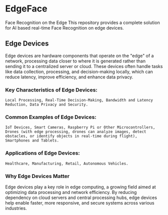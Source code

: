# EdgeFace
Face Recognition on the Edge
This repository provides a complete solution for AI based real-time Face Recognition on edge devices.

## Edge Devices
Edge devices are hardware components that operate on the "edge" of a network, processing data closer to where it is generated rather than sending it to a centralized server or cloud. These devices often handle tasks like data collection, processing, and decision-making locally, which can reduce latency, improve efficiency, and enhance data privacy.
### Key Characteristics of Edge Devices:
    Local Processing, Real-Time Decision-Making, Bandwidth and Latency Reduction, Data Privacy and Security.
### Common Examples of Edge Devices:
    IoT Devices, Smart Cameras, Raspberry Pi or Other Microcontrollers, Drones (with edge processing, drones can analyze images, detect obstacles, or identify objects in real-time during flight), Smartphones and Tablets.
### Applications of Edge Devices:
    Healthcare, Manufacturing, Retail, Autonomous Vehicles.
### Why Edge Devices Matter
Edge devices play a key role in edge computing, a growing field aimed at optimizing data processing and network efficiency. By reducing dependency on cloud servers and central processing hubs, edge devices help enable faster, more responsive, and secure systems across various industries.
